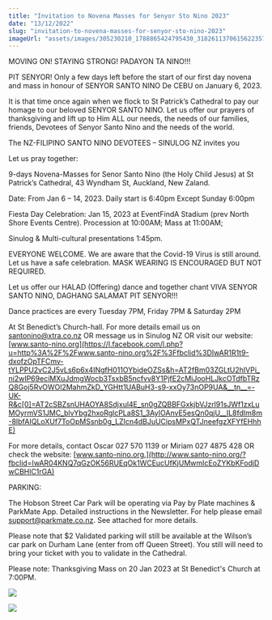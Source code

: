 ```yaml
---
title: "Invitation to Novena Masses for Senyor Sto Nino 2023"
date: "13/12/2022"
slug: "invitation-to-novena-masses-for-senyor-sto-nino-2023"
imageUrl: "assets/images/305230210_1788865424795430_3182611370615622357_n-1.jpg"
---
```


MOVING ON! STAYING STRONG! PADAYON TA NINO!!!

PIT SENYOR! Only a few days left before the start of our first day novena and mass in honour of SENYOR SANTO NINO De CEBU on January 6, 2023.

It is that time once again when we flock to St Patrick’s Cathedral to pay our homage to our beloved SENYOR SANTO NINO. Let us offer our prayers of thanksgiving and lift up to Him ALL our needs, the needs of our families, friends, Devotees of Senyor Santo Nino and the needs of the world.

The NZ-FILIPINO SANTO NINO DEVOTEES – SINULOG NZ invites you

Let us pray together:

9-days Novena-Masses for Senor Santo Nino (the Holy Child Jesus) at St Patrick’s Cathedral, 43 Wyndham St, Auckland, New Zaland.

Date: From Jan 6 – 14, 2023. Daily start is 6:40pm Except Sunday 6:00pm

Fiesta Day Celebration: Jan 15, 2023 at EventFindA Stadium (prev North Shore Events Centre). Procession at 10:00AM; Mass at 11:00AM;

Sinulog & Multi-cultural presentations 1:45pm.

EVERYONE WELCOME. We are aware that the Covid-19 Virus is still around. Let us have a safe celebration. MASK WEARING IS ENCOURAGED BUT NOT REQUIRED.

Let us offer our HALAD (Offering) dance and together chant VIVA SENYOR SANTO NINO, DAGHANG SALAMAT PIT SENYOR!!!

Dance practices are every Tuesday 7PM, Friday 7PM & Saturday 2PM

At St Benedict’s Church-hall. For more details email us on santonino@xtra.co.nz OR message us in Sinulog NZ OR visit our website: [www.santo-nino.org](https://l.facebook.com/l.php?u=http%3A%2F%2Fwww.santo-nino.org%2F%3Ffbclid%3DIwAR1R1t9-dxofzOpTFCmv-tYLPPU2vC2J5vLs6p6x4INgfH011OYbideOZSs&h=AT2fBm03ZGLtU2hIVPi_ni2wIP69eciMXuJdmgWocb3TsxbB5ncfvv8Y1PjfE2cMiJooHLJkcOTdfbTRzQ8Goj5RvOWOl2MahmZkD_YGHtt1UABuH3-s9-xxOy73nOP9UA&__tn__=-UK-R&c[0]=AT2cSBZsnUHAOYA8Sdjxul4E_sn0gZQBBFGxkjbVJzrl91sJWf1zxLuMOyrmVS1JMC_blvYbg2hxoRglcPLa8S1_3AyIOAnvE5esQn0qjU__IL8fdIm8m-8lbfAIQLoXUf7ToOpMSsnb0g_LZIcn4dBJuUCipsMPxQTJneefgzXFYfEHhhE)

For more details, contact Oscar 027 570 1139 or Miriam 027 4875 428 OR check the website: [www.santo-nino.org.](http://www.santo-nino.org/?fbclid=IwAR04KNQ7qGzOK56RUEqOk1WCEucUfKjUMwmIcEoZYKbKFodjDwCBHlC1rGA)

PARKING:

The Hobson Street Car Park will be operating via Pay by Plate machines & ParkMate App. Detailed instructions in the Newsletter. For help please email support@parkmate.co.nz. See attached for more details.

Please note that $2 Validated parking will still be available at the Wilson’s car park on Durham Lane (enter from off Queen Street). You still will need to bring your ticket with you to validate in the Cathedral.

Please note: Thanksgiving Mass on 20 Jan 2023 at St Benedict's Church at 7:00PM.

[![](https://i0.wp.com/santonino-nz.org/wp-content/uploads/2022/12/305230210_1788865424795430_3182611370615622357_n-1.jpg?resize=722%2C1024&ssl=1)](https://i0.wp.com/santonino-nz.org/wp-content/uploads/2022/12/305230210_1788865424795430_3182611370615622357_n-1.jpg?ssl=1)

[![](https://i0.wp.com/santonino-nz.org/wp-content/uploads/2022/12/319330710_6043155785708734_1617582512931564757_n-1.jpg?resize=768%2C1024&ssl=1)](https://i0.wp.com/santonino-nz.org/wp-content/uploads/2022/12/319330710_6043155785708734_1617582512931564757_n-1.jpg?ssl=1)